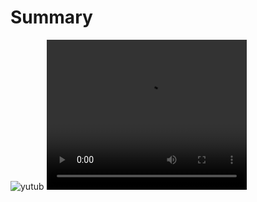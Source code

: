 # Summary

![yutub](https://youtu.be/GGFXYBZeOtE?si=NH3aGvDl5BblsgvV)
<video width="320" height="240" controls>
  <source src="https://github.com/dystaSatria/Vuejs/assets/87264688/6f319bc9-d193-438b-a1f2-b7dda865526f)https://github.com/dystaSatria/Vuejs/assets/87264688/6f319bc9-d193-438b-a1f2-b7dda865526f" type="video/mp4">
  Maaf, browser Anda tidak mendukung tag video.
</video>
